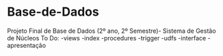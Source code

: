 # Base-de-Dados
Projeto Final de Base de Dados (2º ano, 2º Semestre)- Sistema de Gestão de Núcleos
To Do:
-views
-index
-procedures
-trigger
-udfs
-interface
-apresentação
